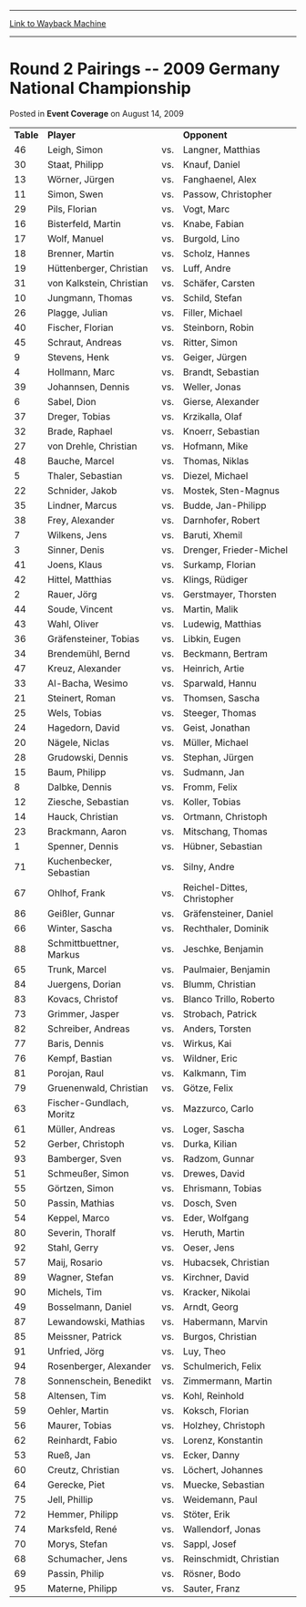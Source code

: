 
---
[Link to Wayback Machine](https://web.archive.org/web/20220126201949/https://magic.wizards.com/en/articles/archive/event-coverage/round-2-pairings-2009-germany-national-championship-2009-08-14)

[_metadata_:description]:- "Table Player Opponent 46 Leigh, Simon vs. Langner, Matthias 30 Staat, Philipp vs. Knauf, Daniel 13 Wörner, Jürgen vs. Fanghaenel, Alex 11 Simon, Swen vs. Passow, Christopher 29 Pils, Florian vs. Vogt, Marc 16 Bisterfeld, Martin vs. Knabe, Fabian 17 Wolf, Manuel vs. Burgold, Lino 18 Brenner, Martin vs. Scholz, Hannes 19 Hüttenberger, Christian vs. Luff, Andre 31 von Kalkstein,"
[_metadata_:generator]:- "Drupal 7 (http://drupal.org)"
[_metadata_:node]:- "436666"
[_metadata_:publish_date]:- "2009-08-14"
[_metadata_:source]:- "div-main-content"
[_metadata_:title]:- "Round 2 Pairings -- 2009 Germany National Championship"
[_metadata_:wayback_capture_timestamp]:- "2022-01-26 20:19:49"
[_metadata_:wayback_raw_url]:- "https://web.archive.org/web/20220126201949id_/https://magic.wizards.com/en/articles/archive/event-coverage/round-2-pairings-2009-germany-national-championship-2009-08-14"
[_metadata_:wayback_url]:- "https://magic.wizards.com/en/articles/archive/event-coverage/round-2-pairings-2009-germany-national-championship-2009-08-14"
---


Round 2 Pairings -- 2009 Germany National Championship
======================================================



 Posted in **Event Coverage**
 on August 14, 2009 












|  |  |  |  |
| --- | --- | --- | --- |
| **Table** | **Player** |  | **Opponent** |
| 46 | Leigh, Simon | vs. | Langner, Matthias |
| 30 | Staat, Philipp | vs. | Knauf, Daniel |
| 13 | Wörner, Jürgen | vs. | Fanghaenel, Alex |
| 11 | Simon, Swen | vs. | Passow, Christopher |
| 29 | Pils, Florian | vs. | Vogt, Marc |
| 16 | Bisterfeld, Martin | vs. | Knabe, Fabian |
| 17 | Wolf, Manuel | vs. | Burgold, Lino |
| 18 | Brenner, Martin | vs. | Scholz, Hannes |
| 19 | Hüttenberger, Christian | vs. | Luff, Andre |
| 31 | von Kalkstein, Christian | vs. | Schäfer, Carsten |
| 10 | Jungmann, Thomas | vs. | Schild, Stefan |
| 26 | Plagge, Julian | vs. | Filler, Michael |
| 40 | Fischer, Florian | vs. | Steinborn, Robin |
| 45 | Schraut, Andreas | vs. | Ritter, Simon |
| 9 | Stevens, Henk | vs. | Geiger, Jürgen |
| 4 | Hollmann, Marc | vs. | Brandt, Sebastian |
| 39 | Johannsen, Dennis | vs. | Weller, Jonas |
| 6 | Sabel, Dion | vs. | Gierse, Alexander |
| 37 | Dreger, Tobias | vs. | Krzikalla, Olaf |
| 32 | Brade, Raphael | vs. | Knoerr, Sebastian |
| 27 | von Drehle, Christian | vs. | Hofmann, Mike |
| 48 | Bauche, Marcel | vs. | Thomas, Niklas |
| 5 | Thaler, Sebastian | vs. | Diezel, Michael |
| 22 | Schnider, Jakob | vs. | Mostek, Sten-Magnus |
| 35 | Lindner, Marcus | vs. | Budde, Jan-Philipp |
| 38 | Frey, Alexander | vs. | Darnhofer, Robert |
| 7 | Wilkens, Jens | vs. | Baruti, Xhemil |
| 3 | Sinner, Denis | vs. | Drenger, Frieder-Michel |
| 41 | Joens, Klaus | vs. | Surkamp, Florian |
| 42 | Hittel, Matthias | vs. | Klings, Rüdiger |
| 2 | Rauer, Jörg | vs. | Gerstmayer, Thorsten |
| 44 | Soude, Vincent | vs. | Martin, Malik |
| 43 | Wahl, Oliver | vs. | Ludewig, Matthias |
| 36 | Gräfensteiner, Tobias | vs. | Libkin, Eugen |
| 34 | Brendemühl, Bernd | vs. | Beckmann, Bertram |
| 47 | Kreuz, Alexander | vs. | Heinrich, Artie |
| 33 | Al-Bacha, Wesimo | vs. | Sparwald, Hannu |
| 21 | Steinert, Roman | vs. | Thomsen, Sascha |
| 25 | Wels, Tobias | vs. | Steeger, Thomas |
| 24 | Hagedorn, David | vs. | Geist, Jonathan |
| 20 | Nägele, Niclas | vs. | Müller, Michael |
| 28 | Grudowski, Dennis | vs. | Stephan, Jürgen |
| 15 | Baum, Philipp | vs. | Sudmann, Jan |
| 8 | Dalbke, Dennis | vs. | Fromm, Felix |
| 12 | Ziesche, Sebastian | vs. | Koller, Tobias |
| 14 | Hauck, Christian | vs. | Ortmann, Christoph |
| 23 | Brackmann, Aaron | vs. | Mitschang, Thomas |
| 1 | Spenner, Dennis | vs. | Hübner, Sebastian |
| 71 | Kuchenbecker, Sebastian | vs. | Silny, Andre |
| 67 | Ohlhof, Frank | vs. | Reichel-Dittes, Christopher |
| 86 | Geißler, Gunnar | vs. | Gräfensteiner, Daniel |
| 66 | Winter, Sascha | vs. | Rechthaler, Dominik |
| 88 | Schmittbuettner, Markus | vs. | Jeschke, Benjamin |
| 65 | Trunk, Marcel | vs. | Paulmaier, Benjamin |
| 84 | Juergens, Dorian | vs. | Blumm, Christian |
| 83 | Kovacs, Christof | vs. | Blanco Trillo, Roberto |
| 73 | Grimmer, Jasper | vs. | Strobach, Patrick |
| 82 | Schreiber, Andreas | vs. | Anders, Torsten |
| 77 | Baris, Dennis | vs. | Wirkus, Kai |
| 76 | Kempf, Bastian | vs. | Wildner, Eric |
| 81 | Porojan, Raul | vs. | Kalkmann, Tim |
| 79 | Gruenenwald, Christian | vs. | Götze, Felix |
| 63 | Fischer-Gundlach, Moritz | vs. | Mazzurco, Carlo |
| 61 | Müller, Andreas | vs. | Loger, Sascha |
| 52 | Gerber, Christoph | vs. | Durka, Kilian |
| 93 | Bamberger, Sven | vs. | Radzom, Gunnar |
| 51 | Schmeußer, Simon | vs. | Drewes, David |
| 55 | Görtzen, Simon | vs. | Ehrismann, Tobias |
| 50 | Passin, Mathias | vs. | Dosch, Sven |
| 54 | Keppel, Marco | vs. | Eder, Wolfgang |
| 80 | Severin, Thoralf | vs. | Heruth, Martin |
| 92 | Stahl, Gerry | vs. | Oeser, Jens |
| 57 | Maij, Rosario | vs. | Hubacsek, Christian |
| 89 | Wagner, Stefan | vs. | Kirchner, David |
| 90 | Michels, Tim | vs. | Kracker, Nikolai |
| 49 | Bosselmann, Daniel | vs. | Arndt, Georg |
| 87 | Lewandowski, Mathias | vs. | Habermann, Marvin |
| 85 | Meissner, Patrick | vs. | Burgos, Christian |
| 91 | Unfried, Jörg | vs. | Luy, Theo |
| 94 | Rosenberger, Alexander | vs. | Schulmerich, Felix |
| 78 | Sonnenschein, Benedikt | vs. | Zimmermann, Martin |
| 58 | Altensen, Tim | vs. | Kohl, Reinhold |
| 59 | Oehler, Martin | vs. | Koksch, Florian |
| 56 | Maurer, Tobias | vs. | Holzhey, Christoph |
| 62 | Reinhardt, Fabio | vs. | Lorenz, Konstantin |
| 53 | Rueß, Jan | vs. | Ecker, Danny |
| 60 | Creutz, Christian | vs. | Löchert, Johannes |
| 64 | Gerecke, Piet | vs. | Muecke, Sebastian |
| 75 | Jell, Phillip | vs. | Weidemann, Paul |
| 72 | Hemmer, Philipp | vs. | Stöter, Erik |
| 74 | Marksfeld, René | vs. | Wallendorf, Jonas |
| 70 | Morys, Stefan | vs. | Sappl, Josef |
| 68 | Schumacher, Jens | vs. | Reinschmidt, Christian |
| 69 | Passin, Philip | vs. | Rösner, Bodo |
| 95 | Materne, Philipp | vs. | Sauter, Franz |







